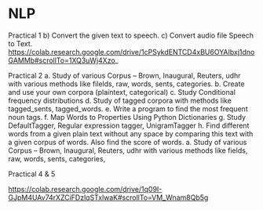 # NLP

Practical 1
b) Convert the given text to speech.
c) Convert audio file Speech to Text.
https://colab.research.google.com/drive/1cPSykdENTCD4xBU6OYAIbxj1dnoGAMMb#scrollTo=1XQ3uWj4Xzo_

Practical 2
a. Study of various Corpus – Brown, Inaugural, Reuters, udhr with various
methods like filelds, raw, words, sents, categories.
b. Create and use your own corpora (plaintext, categorical)
c. Study Conditional frequency distributions
d. Study of tagged corpora with methods like tagged_sents, tagged_words.
e. Write a program to find the most frequent noun tags.
f. Map Words to Properties Using Python Dictionaries
g. Study DefaultTagger, Regular expression tagger, UnigramTagger
h. Find different words from a given plain text without any space by comparing
this text with a given corpus of words. Also find the score of words.
a. Study of various Corpus – Brown, Inaugural, Reuters, udhr with various
methods like fields, raw, words, sents, categories,


Practical 4 & 5


https://colab.research.google.com/drive/1q09I-GJpM4UAv74rXZCiFDzlqSTxlwaK#scrollTo=VM_Wnam8Qb5g


